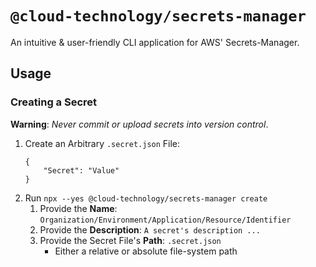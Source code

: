 # `@cloud-technology/secrets-manager` #

An intuitive & user-friendly CLI application for AWS' Secrets-Manager.

## Usage ##

### Creating a Secret ###

**Warning**: *Never commit or upload secrets into version control*. 

1. Create an Arbitrary `.secret.json` File:
   ```json5
   {
       "Secret": "Value"
   }
   ```
2. Run `npx --yes @cloud-technology/secrets-manager create`
   1. Provide the **Name**: `Organization/Environment/Application/Resource/Identifier`
   2. Provide the **Description**: `A secret's description ...`
   3. Provide the Secret File's **Path**: `.secret.json`
      - Either a relative or absolute file-system path
